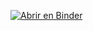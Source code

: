 [![Abrir en Binder](https://mybinder.org/badge_logo.svg)](https://hub.gesis.mybinder.org/user/saroalre-triaje-poi1utwn/doc/workspaces/auto-w/tree/voila/render/voila-app/app.ipynb)
